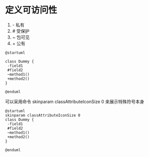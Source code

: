 # 定义可访问性

1. \- 私有
2. \# 受保护
3. ~ 包可见
4. \+ 公有

``` puml
@startuml

class Dummy {
 -field1
 #field2
 ~method1()
 +method2()
}

@enduml

```

可以采用命令 skinparam classAttributeIconSize 0 来展示特殊符号本身

``` puml
@startuml
skinparam classAttributeIconSize 0
class Dummy {
 -field1
 #field2
 ~method1()
 +method2()
}

@enduml
```